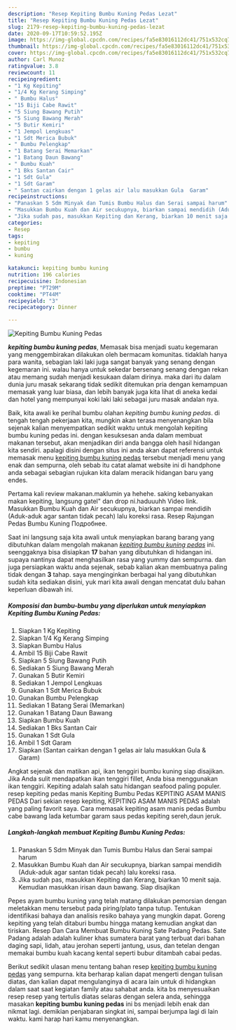 ```yaml
---
description: "Resep Kepiting Bumbu Kuning Pedas Lezat"
title: "Resep Kepiting Bumbu Kuning Pedas Lezat"
slug: 2179-resep-kepiting-bumbu-kuning-pedas-lezat
date: 2020-09-17T10:59:52.195Z
image: https://img-global.cpcdn.com/recipes/fa5e83016112dc41/751x532cq70/kepiting-bumbu-kuning-pedas-foto-resep-utama.jpg
thumbnail: https://img-global.cpcdn.com/recipes/fa5e83016112dc41/751x532cq70/kepiting-bumbu-kuning-pedas-foto-resep-utama.jpg
cover: https://img-global.cpcdn.com/recipes/fa5e83016112dc41/751x532cq70/kepiting-bumbu-kuning-pedas-foto-resep-utama.jpg
author: Carl Munoz
ratingvalue: 3.8
reviewcount: 11
recipeingredient:
- "1 Kg Kepiting"
- "1/4 Kg Kerang Simping"
- " Bumbu Halus"
- "15 Biji Cabe Rawit"
- "5 Siung Bawang Putih"
- "5 Siung Bawang Merah"
- "5 Butir Kemiri"
- "1 Jempol Lengkuas"
- "1 Sdt Merica Bubuk"
- " Bumbu Pelengkap"
- "1 Batang Serai Memarkan"
- "1 Batang Daun Bawang"
- " Bumbu Kuah"
- "1 Bks Santan Cair"
- "1 Sdt Gula"
- "1 Sdt Garam"
- " Santan cairkan dengan 1 gelas air lalu masukkan Gula  Garam"
recipeinstructions:
- "Panaskan 5 Sdm Minyak dan Tumis Bumbu Halus dan Serai sampai harum"
- "Masukkan Bumbu Kuah dan Air secukupnya, biarkan sampai mendidih (Aduk-aduk agar santan tidak pecah) lalu koreksi rasa."
- "Jika sudah pas, masukkan Kepiting dan Kerang, biarkan 10 menit saja. Kemudian masukkan irisan daun bawang. Siap disajikan"
categories:
- Resep
tags:
- kepiting
- bumbu
- kuning

katakunci: kepiting bumbu kuning 
nutrition: 196 calories
recipecuisine: Indonesian
preptime: "PT29M"
cooktime: "PT44M"
recipeyield: "3"
recipecategory: Dinner

---
```



![Kepiting Bumbu Kuning Pedas](https://img-global.cpcdn.com/recipes/fa5e83016112dc41/751x532cq70/kepiting-bumbu-kuning-pedas-foto-resep-utama.jpg)

<b><i>kepiting bumbu kuning pedas</i></b>, Memasak bisa menjadi suatu kegemaran yang menggembirakan dilakukan oleh bermacam komunitas. tidaklah hanya para wanita, sebagian laki laki juga sangat banyak yang senang dengan kegemaran ini. walau hanya untuk sekedar bersenang senang dengan rekan atau memang sudah menjadi kesukaan dalam dirinya. maka dari itu dalam dunia juru masak sekarang tidak sedikit ditemukan pria dengan kemampuan memasak yang luar biasa, dan lebih banyak juga kita lihat di aneka kedai dan hotel yang mempunyai koki laki laki sebagai juru masak andalan nya.

Baik, kita awali ke perihal bumbu olahan <i>kepiting bumbu kuning pedas</i>. di tengah tengah pekerjaan kita, mungkin akan terasa menyenangkan bila sejenak kalian menyempatkan sedikit waktu untuk mengolah kepiting bumbu kuning pedas ini. dengan kesuksesan anda dalam membuat makanan tersebut, akan menjadikan diri anda bangga oleh hasil hidangan kita sendiri. apalagi disini dengan situs ini anda akan dapat referensi untuk memasak menu <u>kepiting bumbu kuning pedas</u> tersebut menjadi menu yang enak dan sempurna, oleh sebab itu catat alamat website ini di handphone anda sebagai sebagian rujukan kita dalam meracik hidangan baru yang endes.

Pertama kali review makanan.maklumin ya hehehe. saking kebanyakan makan kepiting, langsung gatel&#34; dan drop ni.haduuuhh Video link. Masukkan Bumbu Kuah dan Air secukupnya, biarkan sampai mendidih (Aduk-aduk agar santan tidak pecah) lalu koreksi rasa. Resep Rajungan Pedas Bumbu Kuning Подробнее.


Saat ini langsung saja kita awali untuk menyiapkan barang barang yang dibutuhkan dalam mengolah makanan <u><i>kepiting bumbu kuning pedas</i></u> ini. seenggaknya bisa disiapkan <b>17</b> bahan yang dibutuhkan di hidangan ini. supaya nantinya dapat menghasilkan rasa yang yummy dan sempurna. dan juga persiapkan waktu anda sejenak, sebab kalian akan membuatnya paling tidak dengan <b>3</b> tahap. saya menginginkan berbagai hal yang dibutuhkan sudah kita sediakan disini, yuk mari kita awali dengan mencatat dulu bahan keperluan dibawah ini.

<!--inarticleads1-->

##### Komposisi dan bumbu-bumbu yang diperlukan untuk menyiapkan Kepiting Bumbu Kuning Pedas:

1. Siapkan 1 Kg Kepiting
1. Siapkan 1/4 Kg Kerang Simping
1. Siapkan  Bumbu Halus
1. Ambil 15 Biji Cabe Rawit
1. Siapkan 5 Siung Bawang Putih
1. Sediakan 5 Siung Bawang Merah
1. Gunakan 5 Butir Kemiri
1. Sediakan 1 Jempol Lengkuas
1. Gunakan 1 Sdt Merica Bubuk
1. Gunakan  Bumbu Pelengkap
1. Sediakan 1 Batang Serai (Memarkan)
1. Gunakan 1 Batang Daun Bawang
1. Siapkan  Bumbu Kuah
1. Sediakan 1 Bks Santan Cair
1. Gunakan 1 Sdt Gula
1. Ambil 1 Sdt Garam
1. Siapkan  (Santan cairkan dengan 1 gelas air lalu masukkan Gula &amp; Garam)


Angkat sejenak dan matikan api, ikan tenggiri bumbu kuning siap disajikan. Jika Anda sulit mendapatkan ikan tenggiri fillet, Anda bisa menggunakan ikan tenggiri. Kepiting adalah salah satu hidangan seafood paling populer. resep kepiting pedas manis Kepiting Bumbu Pedas KEPITING ASAM MANIS PEDAS Dari sekian resep kepiting, KEPITING ASAM MANIS PEDAS adalah yang paling favorit saya. Cara memasak kepiting asam manis pedas Bumbu cabe bawang lada ketumbar garam saus pedas kepiting sereh,daun jeruk. 

<!--inarticleads2-->

##### Langkah-langkah membuat Kepiting Bumbu Kuning Pedas:

1. Panaskan 5 Sdm Minyak dan Tumis Bumbu Halus dan Serai sampai harum
1. Masukkan Bumbu Kuah dan Air secukupnya, biarkan sampai mendidih (Aduk-aduk agar santan tidak pecah) lalu koreksi rasa.
1. Jika sudah pas, masukkan Kepiting dan Kerang, biarkan 10 menit saja. Kemudian masukkan irisan daun bawang. Siap disajikan


Pepes ayam bumbu kuning yang telah matang dilakukan pemorsian dengan meletakkan menu tersebut pada piring/plato tanpa tutup. Tentukan identifikasi bahaya dan analisis resiko bahaya yang mungkin dapat. Goreng kepiting yang telah ditaburi bumbu hingga matang kemudian angkat dan tiriskan. Resep Dan Cara Membuat Bumbu Kuning Sate Padang Pedas. Sate Padang adalah adalah kuliner khas sumatera barat yang terbuat dari bahan daging sapi, lidah, atau jerohan seperti jantung, usus, dan tetelan dengan memakai bumbu kuah kacang kental seperti bubur ditambah cabai pedas. 

Berikut sedikit ulasan menu tentang bahan resep <u>kepiting bumbu kuning pedas</u> yang sempurna. kita berharap kalian dapat mengerti dengan tulisan diatas, dan kalian dapat mengulanginya di acara lain untuk di hidangkan dalam saat saat kegiatan family atau sahabat anda. kita bs menyesuaikan resep resep yang tertulis diatas selaras dengan selera anda, sehingga masakan <b>kepiting bumbu kuning pedas</b> ini bs menjadi lebih enak dan nikmat lagi. demikian penjabaran singkat ini, sampai berjumpa lagi di lain waktu. kami harap hari kamu menyenangkan.
